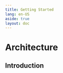```yaml
---
title: Getting Started
lang: en-US
aside: true
layout: doc
---
```


# Architecture

## Introduction
